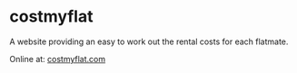 # costmyflat

A website providing an easy to work out the rental costs for each flatmate.

Online at: [costmyflat.com](http://costmyflat.com)